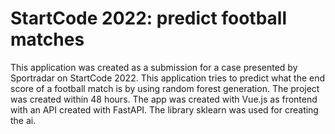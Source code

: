 # StartCode 2022: predict football matches
This application was created as a submission for a case presented by Sportradar on StartCode 2022. 
This application tries to predict what the end score of a football match is by using random forest generation. The project 
was created within 48 hours.  The app was created with Vue.js as frontend with an API created with FastAPI. The library sklearn
was used for creating the ai.